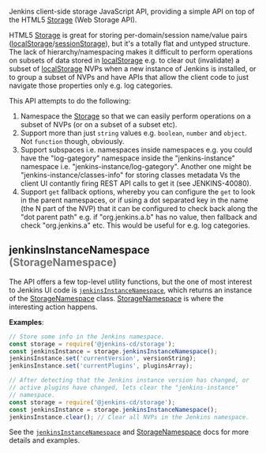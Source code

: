 Jenkins client-side storage JavaScript API, providing a simple API on top of the HTML5 [Storage] (Web Storage API).

HTML5 [Storage] is great for storing per-domain/session name/value pairs ([localStorage]/[sessionStorage]), but it's a totally flat and untyped structure. The lack of hierarchy/namespacing makes it difficult to perform operations on subsets of data stored in [localStorage] e.g. to clear out (invalidate) a subset of [localStorage] NVPs when a new instance of Jenkins is installed, or to group a subset of NVPs and have APIs that allow the client code to just navigate those properties only e.g. log categories.

This API attempts to do the following: 

1. Namespace the [Storage] so that we can easily perform operations on a subset of NVPs (or on a subset of a subset etc).
1. Support more than just `string` values e.g. `boolean`, `number` and `object`. Not `function` though, obviously.
1. Support subspaces i.e. namespaces inside namespaces e.g. you could have the "log-gategory" namespace inside the "jenkins-instance" namespace i.e. "jenkins-instance/log-gategory". Another one might be "jenkins-instance/classes-info" for storing classes metadata Vs the client UI contantly firing REST API calls to get it (see JENKINS-40080).
1. Support `get` fallback options, whereby you can configure the `get` to look in the parent namespaces, or if using a dot separated key in the name (the N part of the NVP) that it can be configured to check back along the "dot parent path" e.g. if "org.jenkins.a.b" has no value, then fallback and check "org.jenkins.a" etc. This would be useful for e.g. log categories.

## jenkinsInstanceNamespace <span style="opacity: 0.6;">(StorageNamespace)</span>

The API offers a few top-level utility functions, but the one of most interest to Jenkins UI code is [`jenkinsInstanceNamespace`](./global.html#jenkinsInstanceNamespace),
which returns an instance of the [StorageNamespace] class. [StorageNamespace] is where the interesting action happens.

__Examples__:

```javascript
// Store some info in the Jenkins namespace.
const storage = require('@jenkins-cd/storage');
const jenkinsInstance = storage.jenkinsInstanceNamespace();
jenkinsInstance.set('currentVersion', versionString);
jenkinsInstance.set('currentPlugins', pluginsArray);
```

```javascript
// After detecting that the Jenkins instance version has changed, or
// active plugins have changed, lets clear the "jenkins-instance"
// namespace.
const storage = require('@jenkins-cd/storage');
const jenkinsInstance = storage.jenkinsInstanceNamespace();
jenkinsInstance.clear(); // Clear all NVPs in the Jenkins namespace.
```

See the [`jenkinsInstanceNamespace`](./global.html#jenkinsInstanceNamespace) and [StorageNamespace] docs for more details and examples.

[Storage]: https://developer.mozilla.org/en-US/docs/Web/API/Storage
[localStorage]: https://developer.mozilla.org/en-US/docs/Web/API/Window/localStorage
[sessionStorage]: https://developer.mozilla.org/en-US/docs/Web/API/Window/sessionStorage
[StorageNamespace]: ./StorageNamespace.html

